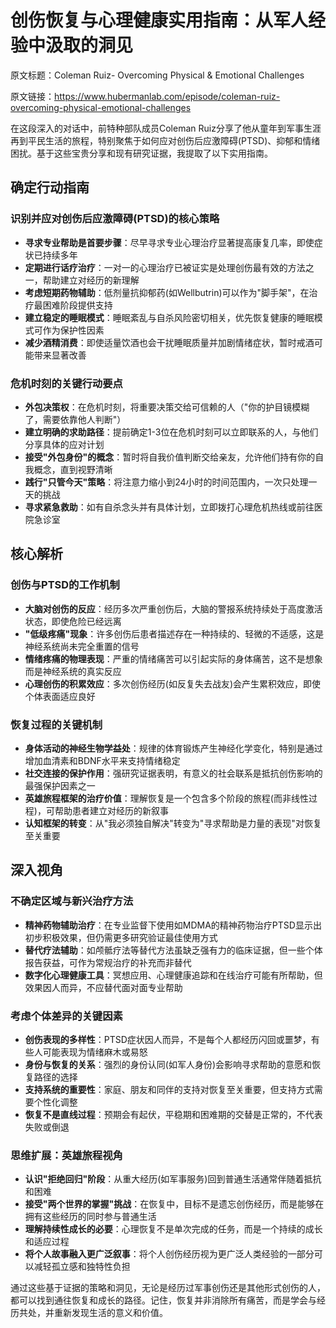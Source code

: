# 创伤恢复与心理健康实用指南：从军人经验中汲取的洞见

原文标题：Coleman Ruiz- Overcoming Physical & Emotional Challenges

原文链接：https://www.hubermanlab.com/episode/coleman-ruiz-overcoming-physical-emotional-challenges

在这段深入的对话中，前特种部队成员Coleman Ruiz分享了他从童年到军事生涯再到平民生活的旅程，特别聚焦于如何应对创伤后应激障碍(PTSD)、抑郁和情绪困扰。基于这些宝贵分享和现有研究证据，我提取了以下实用指南。

## 确定行动指南

### 识别并应对创伤后应激障碍(PTSD)的核心策略
* **寻求专业帮助是首要步骤**：尽早寻求专业心理治疗显著提高康复几率，即使症状已持续多年
* **定期进行话疗治疗**：一对一的心理治疗已被证实是处理创伤最有效的方法之一，帮助建立对经历的新理解
* **考虑短期药物辅助**：低剂量抗抑郁药(如Wellbutrin)可以作为"脚手架"，在治疗最困难阶段提供支持
* **建立稳定的睡眠模式**：睡眠紊乱与自杀风险密切相关，优先恢复健康的睡眠模式可作为保护性因素
* **减少酒精消费**：即使适量饮酒也会干扰睡眠质量并加剧情绪症状，暂时戒酒可能带来显著改善

### 危机时刻的关键行动要点
* **外包决策权**：在危机时刻，将重要决策交给可信赖的人（"你的护目镜模糊了，需要依靠他人判断"）
* **建立明确的求助路径**：提前确定1-3位在危机时刻可以立即联系的人，与他们分享具体的应对计划
* **接受"外包身份"的概念**：暂时将自我价值判断交给亲友，允许他们持有你的自我概念，直到视野清晰
* **践行"只管今天"策略**：将注意力缩小到24小时的时间范围内，一次只处理一天的挑战
* **寻求紧急救助**：如有自杀念头并有具体计划，立即拨打心理危机热线或前往医院急诊室

## 核心解析

### 创伤与PTSD的工作机制
* **大脑对创伤的反应**：经历多次严重创伤后，大脑的警报系统持续处于高度激活状态，即使危险已经远离
* **"低级疼痛"现象**：许多创伤后患者描述存在一种持续的、轻微的不适感，这是神经系统尚未完全重置的信号
* **情绪疼痛的物理表现**：严重的情绪痛苦可以引起实际的身体痛苦，这不是想象而是神经系统的真实反应
* **心理创伤的积累效应**：多次创伤经历(如反复失去战友)会产生累积效应，即使个体表面适应良好

### 恢复过程的关键机制
* **身体活动的神经生物学益处**：规律的体育锻炼产生神经化学变化，特别是通过增加血清素和BDNF水平来支持情绪稳定
* **社交连接的保护作用**：强研究证据表明，有意义的社会联系是抵抗创伤影响的最强保护因素之一
* **英雄旅程框架的治疗价值**：理解恢复是一个包含多个阶段的旅程(而非线性过程)，可帮助患者建立对经历的新叙事
* **认知框架的转变**：从"我必须独自解决"转变为"寻求帮助是力量的表现"对恢复至关重要

## 深入视角

### 不确定区域与新兴治疗方法
* **精神药物辅助治疗**：在专业监督下使用如MDMA的精神药物治疗PTSD显示出初步积极效果，但仍需更多研究验证最佳使用方式
* **替代疗法辅助**：如颅骶疗法等替代方法虽缺乏强有力的临床证据，但一些个体报告获益，可作为常规治疗的补充而非替代
* **数字化心理健康工具**：冥想应用、心理健康追踪和在线治疗可能有所帮助，但效果因人而异，不应替代面对面专业帮助

### 考虑个体差异的关键因素
* **创伤表现的多样性**：PTSD症状因人而异，不是每个人都经历闪回或噩梦，有些人可能表现为情绪麻木或易怒
* **身份与恢复的关系**：强烈的身份认同(如军人身份)会影响寻求帮助的意愿和恢复路径的选择
* **支持系统的重要性**：家庭、朋友和同伴的支持对恢复至关重要，但支持方式需要个性化调整
* **恢复不是直线过程**：预期会有起伏，平稳期和困难期的交替是正常的，不代表失败或倒退

### 思维扩展：英雄旅程视角
* **认识"拒绝回归"阶段**：从重大经历(如军事服务)回到普通生活通常伴随着抵抗和困难
* **接受"两个世界的掌握"挑战**：在恢复中，目标不是遗忘创伤经历，而是能够在拥有这些经历的同时参与普通生活
* **理解持续性成长的必要**：心理恢复不是单次完成的任务，而是一个持续的成长和适应过程
* **将个人故事融入更广泛叙事**：将个人创伤经历视为更广泛人类经验的一部分可以减轻孤立感和独特性负担

通过这些基于证据的策略和洞见，无论是经历过军事创伤还是其他形式创伤的人，都可以找到通往恢复和成长的路径。记住，恢复并非消除所有痛苦，而是学会与经历共处，并重新发现生活的意义和价值。
